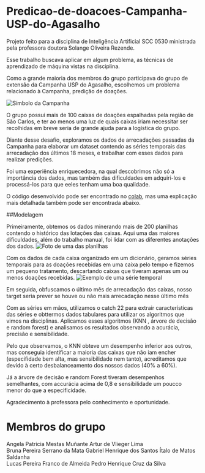 # Predicao-de-doacoes-Campanha-USP-do-Agasalho

Projeto feito para a disciplina de Inteligência Artificial SCC 0530 ministrada pela professora doutora Solange Oliveira Rezende.

Esse trabalho buscava aplicar em algum problema, as técnicas de aprendizado de máquina vistas na disciplina.

Como a grande maioria dos membros do grupo participava do grupo de extensão da Campanha USP do Agasalho, escolhemos um problema relacionado à Campanha, predição de doações.

![Símbolo da Campanha](https://github.com/user-attachments/assets/c3cf4321-0243-4853-aae3-062aa318715d)

O grupo possui mais de 100 caixas de doações espalhadas pela região de São Carlos, e ter ao menos uma luz de quais caixas iriam necessitar ser recolhidas em breve seria de grande ajuda para a logística do grupo.

Diante desse desafio, exploramos os dados de arrecadações passadas da Campanha para elaborar um dataset contendo as séries temporais das arrecadação dos últimos 18 meses, e trabalhar com esses dados para realizar predições.

Foi uma experiência enriquecedora, na qual descobrimos não só a importância dos dados, mas também das dificuldades em adquiri-los e processá-los para que eeles tenham uma boa qualidade.

O código desenvolvido pode ser encontrado no [colab](https://colab.research.google.com/drive/1kWES-5fgGNvtLEojaTwLGzmZ_IOnDYGJ?usp=sharing), mas uma explicação mais detalhada também pode ser encontrada abaixo.

##Modelagem

Primeiramente, obtemos os dados minerando mais de 200 planilhas contendo o histórico das lotações das caixas. Aqui uma das maiores dificuldades, além do trabalho manual, foi lidar com as diferentes anotações dos dados. ![Foto de uma das planilhas](https://github.com/user-attachments/assets/7cbf4683-84ee-4727-9790-3bc843c0629f)


Com os dados de cada caixa organizado em um dicionário, geramos séries temporais para as doações recebidas em uma caixa pelo tempo e fizemos um pequeno tratamento, descartando caixas que tiveram apenas um ou menos doações recebidas.
![Exemplo de uma série temporal](https://github.com/user-attachments/assets/b8a5bfa3-24a0-47d5-a363-77ea28915d06)


Em seguida, obfuscamos o último mês de arrecadação das caixas, nosso target seria prever se houve ou não mais arrecadação nesse último mês

Com as séries em mãos, utilizamos o catch 22 para extrair características das séries e obttermos dados tabulares para utilizar os algoritmos que vimos na disciplinas. Aplicamos esses algoritmos (KNN , árvore de decisão e random forest) e analisamos os resultados observando a acurácia, precisão e sensibilidade.

Pelo que observamos, o KNN obteve um desempenho inferior aos outros, mas conseguia identificar a maioria das caixas que não iam encher (especifidade bem alta, mas sensibilidade nem tanto), acreditamos que devido à certo desbalanceamento dos nossos dados (40% a 60%).

Já a árvore de decisão e random Forest tiveram desempenhos semelhantes, com accurácia acima de 0,8 e sensibilidade um poucco menor do que a especificidade.

Agradecimento à professora pelo conhecimento e oportunidade.

 # Membros do grupo

Angela Patricia Mestas Muñante
Artur de Vlieger Lima  		
Bruna Pereira Serrano da Mata
Gabriel Henrique dos Santos
Ítalo de Matos Saldanha			
Lucas Pereira Franco de Almeida	
Pedro Henrique Cruz da Silva
